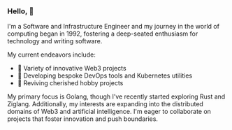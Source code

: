 ### Hello, 👋

I'm a Software and Infrastructure Engineer and my journey in the world of computing began in 1992, fostering a deep-seated enthusiasm for technology and writing software. 

My current endeavors include:
- 🔭 Variety of innovative Web3 projects
- 🌱 Developing bespoke DevOps tools and Kubernetes utilities
- 👯 Reviving cherished hobby projects

My primary focus is Golang, though I’ve recently started exploring Rust and Ziglang. Additionally, my interests are expanding into the distributed domains of Web3 and artificial intelligence. I'm eager to collaborate on projects that foster innovation and push boundaries.
